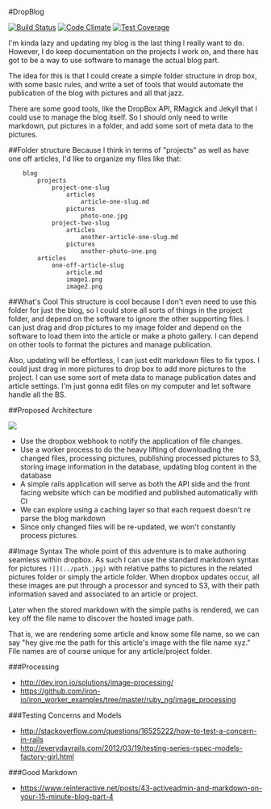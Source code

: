 #DropBlog

[![Build Status](https://travis-ci.org/neverstopbuilding/dropblog.svg?branch=master)](https://travis-ci.org/neverstopbuilding/dropblog) [![Code Climate](https://codeclimate.com/github/neverstopbuilding/dropblog/badges/gpa.svg)](https://codeclimate.com/github/neverstopbuilding/dropblog) [![Test Coverage](https://codeclimate.com/github/neverstopbuilding/dropblog/badges/coverage.svg)](https://codeclimate.com/github/neverstopbuilding/dropblog)

I'm kinda lazy and updating my blog is the last thing I really want to do. However, I do keep documentation on the projects I work on, and there has got to be a way to use software to manage the actual blog part. 

The idea for this is that I could create a simple folder structure in drop box, with some basic rules, and write a set of tools that would automate the publication of the blog with pictures and all that jazz.

There are some good tools, like the DropBox API, RMagick and Jekyll that I could use to manage the blog itself. So I should only need to write markdown, put pictures in a folder, and add some sort of meta data to the pictures.

##Folder structure
Because I think in terms of "projects" as well as have one off articles, I'd like to organize my files like that:

```
    blog
        projects
            project-one-slug
                articles
                    article-one-slug.md
                pictures
                    photo-one.jpg
            project-two-slug
                articles
                    another-article-one-slug.md
                pictures
                    another-photo-one.png
        articles
            one-off-article-slug
                article.md
                image1.png
                image2.png
```


##What's Cool
This structure is cool because I don't even need to use this folder for just the blog, so I could store all sorts of things in the project folder, and depend on the software to ignore the other supporting files. I can just drag and drop pictures to my image folder and depend on the software to load them into the article or make a photo gallery. I can depend on other tools to format the pictures and manage publication. 

Also, updating will be effortless, I can just edit markdown files to fix typos. I could just drag in more pictures to drop box to add more pictures to the project. I can use some sort of meta data to manage publication dates and article settings. I'm just gonna edit files on my computer and let software handle all the BS.

##Proposed Architecture

<img src="https://docs.google.com/drawings/d/1_RW2Ro0tOObCKw6MndtMXYpX_LX6PVnoWZsoa1WI9Yw/pub?w=960&amp;h=720">

- Use the dropbox webhook to notify the application of file changes.
- Use a worker process to do the heavy lifting of downloading the changed files, processing pictures, publishing processed pictures to S3, storing image information in the database, updating blog content in the database
- A simple rails application will serve as both the API side and the front facing website which can be modified and published automatically with CI
- We can explore using a caching layer so that each request doesn't re parse the blog markdown
- Since only changed files will be re-updated, we won't constantly process pictures.

##Image Syntax
The whole point of this adventure is to make authoring seamless within dropbox. As such I can use the standard markdown syntax for pictures `![](../path.jpg)` with relative paths to pictures in the related pictures folder or simply the article folder. When dropbox updates occur, all these images are put through a processor and synced to S3, with their path information saved and associated to an article or project. 

Later when the stored markdown with the simple paths is rendered, we can key off the file name to discover the hosted image path.

That is, we are rendering some article and know some file name, so we can say "hey give me the path for this article's image with the file name xyz." File names are of course unique for any article/project folder.

###Processing

- http://dev.iron.io/solutions/image-processing/
- https://github.com/iron-io/iron_worker_examples/tree/master/ruby_ng/image_processing

###Testing Concerns and Models
- http://stackoverflow.com/questions/16525222/how-to-test-a-concern-in-rails
- http://everydayrails.com/2012/03/19/testing-series-rspec-models-factory-girl.html

###Good Markdown 
- https://www.reinteractive.net/posts/43-activeadmin-and-markdown-on-your-15-minute-blog-part-4
